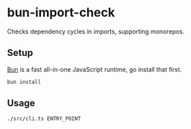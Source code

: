 # bun-import-check

Checks dependency cycles in imports, supporting monorepos.

## Setup

[Bun](https://bun.sh) is a fast all-in-one JavaScript runtime, go install that first.

```bash
bun install
```

## Usage

```bash
./src/cli.ts ENTRY_POINT
```
